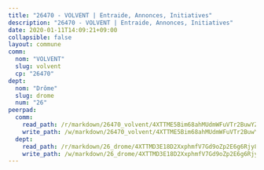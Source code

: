 ```yaml
---
title: "26470 - VOLVENT | Entraide, Annonces, Initiatives"
description: "26470 - VOLVENT | Entraide, Annonces, Initiatives"
date: 2020-01-11T14:09:21+09:00
collapsible: false
layout: commune
comm:
  nom: "VOLVENT"
  slug: volvent
  cp: "26470"
dept:
  nom: "Drôme"
  slug: drome
  num: "26"
peerpad:
  comm:
    read_path: /r/markdown/26470_volvent/4XTTME5Bim68ahMUdmWFuVTr2BuwYZ6mncD7abiLQHfNYSo7M
    write_path: /w/markdown/26470_volvent/4XTTME5Bim68ahMUdmWFuVTr2BuwYZ6mncD7abiLQHfNYSo7M-K3TgTdH6pU61G8jELpPzM4RYF3NPmVqfoxXu6bXf2XvHvng2m3ytKUqxEENK9KPmGpKKndtd7X82huXPgzQdpPiouxrtRNw4PwiS3CtgYwDGTQ5JRksevw5bPPsHbkPG5EPwdq8B
  dept:
    read_path: /r/markdown/26_drome/4XTTMD3E18D2XxphmfV7Gd9oZp2E6g6Rjy8yoyyuT4SyeeDZv
    write_path: /w/markdown/26_drome/4XTTMD3E18D2XxphmfV7Gd9oZp2E6g6Rjy8yoyyuT4SyeeDZv-K3TgUGX4nG6FnUgVjDeodHJBzD4Z7jTqAJwquijk1LCW8AWc9CAemuRZDQCZC8aha3sgQcHNRUHizJ1bQGiTeNjxAKKxoxsNxcJ7pjGzQ4icP1ftCA9sHED31LddZbCgpf6zkM4Q
---
```


